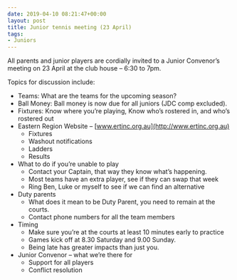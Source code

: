 ```yaml
---
date: 2019-04-10 08:21:47+00:00
layout: post
title: Junior tennis meeting (23 April)
tags:
- Juniors
---
```


All parents and junior players are cordially invited to a Junior Convenor’s meeting on 23 April at the club house – 6:30 to 7pm.  

Topics for discussion include:

  * Teams: What are the teams for the upcoming season?
  * Ball Money: Ball money is now due for all juniors (JDC comp excluded).
  * Fixtures: Know where you’re playing, Know who’s rostered in, and who’s rostered out
  * Eastern Region Website – [www.ertinc.org.au](http://www.ertinc.org.au)
    * Fixtures
    * Washout notifications
    * Ladders
    * Results
  * What to do if you’re unable to play
    * Contact your Captain, that way they know what’s happening.
    * Most teams have an extra player, see if they can swap that week
    * Ring Ben, Luke or myself to see if we can find an alternative
  * Duty parents
    * What does it mean to be Duty Parent, you need to remain at the courts.
    * Contact phone numbers for all the team members
  * Timing
    * Make sure you’re at the courts at least 10 minutes early to practice
    * Games kick off at 8.30 Saturday and 9.00 Sunday.
    * Being late has greater impacts than just you.
  * Junior Convenor – what we’re there for
    * Support for all players
    * Conflict resolution

